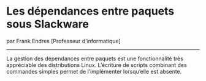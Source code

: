 # Les dépendances entre paquets sous Slackware
par Frank Endres [Professeur d’informatique]

---

La gestion des dépendances entre paquets est une fonctionnalité très appréciable des distributions Linux. L’écriture de scripts combinant des commandes simples permet de l’implémenter lorsqu’elle est absente.
